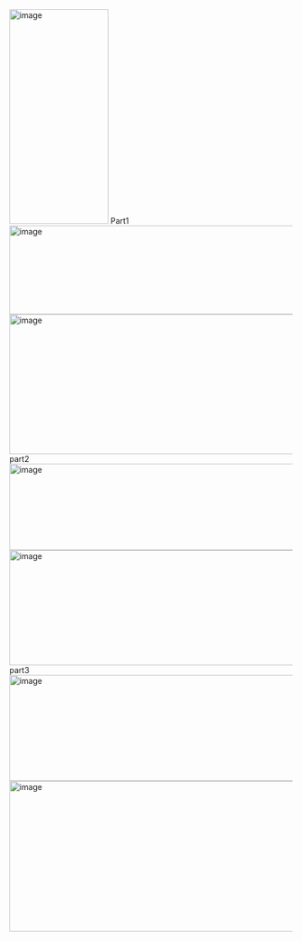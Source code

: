 <img width="176" height="382" alt="image" src="https://github.com/user-attachments/assets/9b59a2dd-7b66-4c71-bf84-6b2e964c3ab0" />
Part1
<img width="662" height="158" alt="image" src="https://github.com/user-attachments/assets/f9d958a7-fdbf-4aac-967c-efebe1466820" />
<img width="653" height="249" alt="image" src="https://github.com/user-attachments/assets/d836a1a1-3942-4b22-a54e-8301bf5b15f3" />
part2
<img width="662" height="154" alt="image" src="https://github.com/user-attachments/assets/7777a896-62a6-4162-9abb-22295d7d0e47" />
<img width="671" height="205" alt="image" src="https://github.com/user-attachments/assets/d72be705-99e2-406f-b917-4d98a35bd22c" />
part3
<img width="639" height="189" alt="image" src="https://github.com/user-attachments/assets/5433cabb-f973-4017-bd1c-c6b1d325b26e" />
<img width="708" height="268" alt="image" src="https://github.com/user-attachments/assets/583713e3-fcaf-42ed-bbcd-d061c9cea4d4" />
